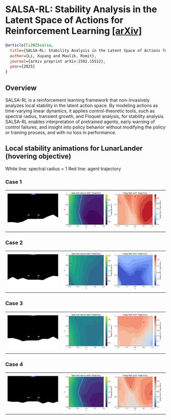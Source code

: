 # SALSA-RL: Stability Analysis in the Latent Space of Actions for Reinforcement Learning [[arXiv]](https://arxiv.org/abs/2502.15512)

```BibTex
@article{li2025salsa,
  title={SALSA-RL: Stability Analysis in the Latent Space of Actions for Reinforcement Learning},
  author={Li, Xuyang and Maulik, Romit},
  journal={arXiv preprint arXiv:2502.15512},
  year={2025}
}
```

## Overview
SALSA-RL is a reinforcement learning framework that non-invasively analyzes local stability in the latent action space. By modeling actions as time-varying linear dynamics, it applies control-theoretic tools, such as spectral radius, transient growth, and Floquet analysis, for stability analysis. SALSA-RL enables interpretation of pretrained agents, early warning of control failures, and insight into policy behavior without modifying the policy or training process, and with no loss in performance.


## Local stability animations for LunarLander (hovering objective)

White line: spectral radius = 1
Red line: agent trajectory

### Case 1

<table>
<tr>
  <td><img src="assets/video-case-1.gif" width="250"/></td>
  <td><img src="assets/animation-case-1.gif" width="500"/></td>
</tr>
</table>

### Case 2

<table>
<tr>
  <td><img src="assets/video-case-2.gif" width="250"/></td>
  <td><img src="assets/animation-case-2.gif" width="500"/></td>
</tr>
</table>

### Case 3

<table>
<tr>
  <td><img src="assets/video-case-3.gif" width="250"/></td>
  <td><img src="assets/animation-case-3.gif" width="500"/></td>
</tr>
</table>

### Case 4

<table>
<tr>
  <td><img src="assets/video-case-4.gif" width="250"/></td>
  <td><img src="assets/animation-case-4.gif" width="500"/></td>
</tr>
</table>


